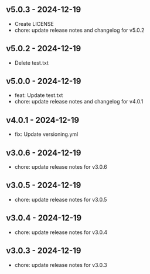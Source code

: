 ## v5.0.3 - 2024-12-19
* Create LICENSE
* chore: update release notes and changelog for v5.0.2
## v5.0.2 - 2024-12-19
* Delete test.txt
## v5.0.0 - 2024-12-19
* feat: Update test.txt
* chore: update release notes and changelog for v4.0.1
## v4.0.1 - 2024-12-19
* fix: Update versioning.yml
## v3.0.6 - 2024-12-19
* chore: update release notes for v3.0.6
## v3.0.5 - 2024-12-19
* chore: update release notes for v3.0.5
## v3.0.4 - 2024-12-19
* chore: update release notes for v3.0.4
## v3.0.3 - 2024-12-19
* chore: update release notes for v3.0.3
